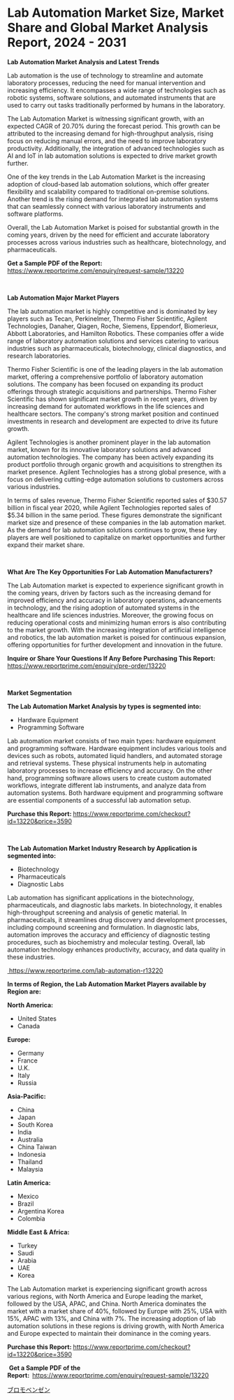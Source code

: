 <p><h1>Lab Automation Market Size, Market Share and Global Market Analysis Report, 2024 - 2031</h1></p><p><strong>Lab Automation Market Analysis and Latest Trends</strong></p>
<p><p>Lab automation is the use of technology to streamline and automate laboratory processes, reducing the need for manual intervention and increasing efficiency. It encompasses a wide range of technologies such as robotic systems, software solutions, and automated instruments that are used to carry out tasks traditionally performed by humans in the laboratory.</p><p>The Lab Automation Market is witnessing significant growth, with an expected CAGR of 20.70% during the forecast period. This growth can be attributed to the increasing demand for high-throughput analysis, rising focus on reducing manual errors, and the need to improve laboratory productivity. Additionally, the integration of advanced technologies such as AI and IoT in lab automation solutions is expected to drive market growth further.</p><p>One of the key trends in the Lab Automation Market is the increasing adoption of cloud-based lab automation solutions, which offer greater flexibility and scalability compared to traditional on-premise solutions. Another trend is the rising demand for integrated lab automation systems that can seamlessly connect with various laboratory instruments and software platforms.</p><p>Overall, the Lab Automation Market is poised for substantial growth in the coming years, driven by the need for efficient and accurate laboratory processes across various industries such as healthcare, biotechnology, and pharmaceuticals.</p></p>
<p><strong>Get a Sample PDF of the Report:&nbsp;</strong> <a href="https://www.reportprime.com/enquiry/request-sample/13220">https://www.reportprime.com/enquiry/request-sample/13220</a></p>
<p>&nbsp;</p>
<p><strong>Lab Automation Major Market Players</strong></p>
<p><p>The lab automation market is highly competitive and is dominated by key players such as Tecan, Perkinelmer, Thermo Fisher Scientific, Agilent Technologies, Danaher, Qiagen, Roche, Siemens, Eppendorf, Biomerieux, Abbott Laboratories, and Hamilton Robotics. These companies offer a wide range of laboratory automation solutions and services catering to various industries such as pharmaceuticals, biotechnology, clinical diagnostics, and research laboratories.</p><p>Thermo Fisher Scientific is one of the leading players in the lab automation market, offering a comprehensive portfolio of laboratory automation solutions. The company has been focused on expanding its product offerings through strategic acquisitions and partnerships. Thermo Fisher Scientific has shown significant market growth in recent years, driven by increasing demand for automated workflows in the life sciences and healthcare sectors. The company's strong market position and continued investments in research and development are expected to drive its future growth.</p><p>Agilent Technologies is another prominent player in the lab automation market, known for its innovative laboratory solutions and advanced automation technologies. The company has been actively expanding its product portfolio through organic growth and acquisitions to strengthen its market presence. Agilent Technologies has a strong global presence, with a focus on delivering cutting-edge automation solutions to customers across various industries.</p><p>In terms of sales revenue, Thermo Fisher Scientific reported sales of $30.57 billion in fiscal year 2020, while Agilent Technologies reported sales of $5.34 billion in the same period. These figures demonstrate the significant market size and presence of these companies in the lab automation market. As the demand for lab automation solutions continues to grow, these key players are well positioned to capitalize on market opportunities and further expand their market share.</p></p>
<p>&nbsp;</p>
<p><strong>What Are The Key Opportunities For Lab Automation Manufacturers?</strong></p>
<p><p>The Lab Automation market is expected to experience significant growth in the coming years, driven by factors such as the increasing demand for improved efficiency and accuracy in laboratory operations, advancements in technology, and the rising adoption of automated systems in the healthcare and life sciences industries. Moreover, the growing focus on reducing operational costs and minimizing human errors is also contributing to the market growth. With the increasing integration of artificial intelligence and robotics, the lab automation market is poised for continuous expansion, offering opportunities for further development and innovation in the future.</p></p>
<p><strong>Inquire or Share Your Questions If Any Before Purchasing This Report:</strong> <a href="https://www.reportprime.com/enquiry/pre-order/13220">https://www.reportprime.com/enquiry/pre-order/13220</a></p>
<p>&nbsp;</p>
<p><strong>Market Segmentation</strong></p>
<p><strong>The Lab Automation Market Analysis by types is segmented into:</strong></p>
<p><ul><li>Hardware Equipment</li><li>Programming Software</li></ul></p>
<p><p>Lab automation market consists of two main types: hardware equipment and programming software. Hardware equipment includes various tools and devices such as robots, automated liquid handlers, and automated storage and retrieval systems. These physical instruments help in automating laboratory processes to increase efficiency and accuracy. On the other hand, programming software allows users to create custom automated workflows, integrate different lab instruments, and analyze data from automation systems. Both hardware equipment and programming software are essential components of a successful lab automation setup.</p></p>
<p><strong>Purchase this Report:&nbsp;</strong><a href="https://www.reportprime.com/checkout?id=13220&price=3590">https://www.reportprime.com/checkout?id=13220&price=3590</a></p>
<p>&nbsp;</p>
<p><strong>The Lab Automation Market Industry Research by Application is segmented into:</strong></p>
<p><ul><li>Biotechnology</li><li>Pharmaceuticals</li><li>Diagnostic Labs</li></ul></p>
<p><p>Lab automation has significant applications in the biotechnology, pharmaceuticals, and diagnostic labs markets. In biotechnology, it enables high-throughput screening and analysis of genetic material. In pharmaceuticals, it streamlines drug discovery and development processes, including compound screening and formulation. In diagnostic labs, automation improves the accuracy and efficiency of diagnostic testing procedures, such as biochemistry and molecular testing. Overall, lab automation technology enhances productivity, accuracy, and data quality in these industries.</p></p>
<p><a href="https://www.reportprime.com/lab-automation-r13220">&nbsp;https://www.reportprime.com/lab-automation-r13220</a></p>
<p><strong>In terms of Region, the Lab Automation Market Players available by Region are:</strong></p>
<p>
    <p> <strong> North America: </strong>
        <ul>
            <li>United States</li>
            <li>Canada</li>
        </ul>
        </p> 
    <p> <strong> Europe: </strong>
        <ul>
            <li>Germany</li>
            <li>France</li>
            <li>U.K.</li>
            <li>Italy</li>
            <li>Russia</li>
        </ul>
        </p> 
    <p> <strong> Asia-Pacific: </strong>
        <ul>
            <li>China</li>
            <li>Japan</li>
            <li>South Korea</li>
            <li>India</li>
            <li>Australia</li>
            <li>China Taiwan</li>
            <li>Indonesia</li>
            <li>Thailand</li>
            <li>Malaysia</li>
        </ul>
        </p> 
    <p> <strong> Latin America: </strong>
        <ul>
            <li>Mexico</li>
            <li>Brazil</li>
            <li>Argentina Korea</li>
            <li>Colombia</li>
        </ul>
        </p> 
    <p> <strong> Middle East & Africa: </strong>
        <ul>
            <li>Turkey</li>
            <li>Saudi</li>
            <li>Arabia</li>
            <li>UAE</li>
            <li>Korea</li>
        </ul>
    </p>
    </p>
<p><p>The Lab Automation market is experiencing significant growth across various regions, with North America and Europe leading the market, followed by the USA, APAC, and China. North America dominates the market with a market share of 40%, followed by Europe with 25%, USA with 15%, APAC with 13%, and China with 7%. The increasing adoption of lab automation solutions in these regions is driving growth, with North America and Europe expected to maintain their dominance in the coming years.</p></p>
<p><strong>Purchase this Report: </strong><a href="https://www.reportprime.com/checkout?id=13220&price=3590">https://www.reportprime.com/checkout?id=13220&price=3590</a></p>
<p>&nbsp;<strong>Get a Sample PDF of the Report:&nbsp;&nbsp;</strong><a href="https://www.reportprime.com/enquiry/request-sample/13220">https://www.reportprime.com/enquiry/request-sample/13220</a></p>
<p><strong></strong></p>
<p><p><a href="https://medium.com/@cierrahayes94/%E6%AC%A1%E3%81%AE%E6%96%87%E7%AB%A0%E3%81%AE%E6%97%A5%E6%9C%AC%E8%AA%9E%E8%A8%B3-%E3%83%96%E3%83%AD%E3%83%A2%E3%83%99%E3%83%B3%E3%82%BC%E3%83%B3%E5%B8%82%E5%A0%B4%E3%81%AE%E5%88%86%E6%9E%90-2024%E5%B9%B4%E3%81%8B%E3%82%892031%E5%B9%B4%E3%81%BE%E3%81%A7%E3%81%AE%E3%82%B0%E3%83%AD%E3%83%BC%E3%83%90%E3%83%AB%E7%94%A3%E6%A5%AD%E3%81%AE%E5%B1%95%E6%9C%9B%E3%81%A8%E4%BA%88%E6%B8%AC-6c7be1771e80">ブロモベンゼン</a></p></p>